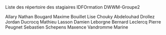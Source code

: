 Liste des répertoire des stagiaires IDFOrmation DWWM-Groupe2


Allary Nathan
Bougard Maxime
Bouillet Lise
Chouky Abdelouhad
Drollez Jordan
Ducrocq Mathieu
Lasson Damien
Leborgne Bernard
Leclercq Pierre
Peugnet Sebastien
Schepens Maxence
Vandromme Marine
